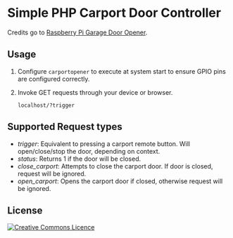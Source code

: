 # Simple PHP Carport Door Controller
Credits go to [Raspberry Pi Garage Door Opener](https://www.instructables.com/id/Raspberry-Pi-Garage-Door-Opener/).

## Usage
1. Configure `carportopener` to execute at system start to ensure GPIO pins are configured correctly.

2. Invoke GET requests through your device or browser.

    `localhost/?trigger`

## Supported Request types
- *trigger*: Equivalent to pressing a carport remote button. Will open/close/stop the door, depending on context.
- *status*: Returns 1 if the door will be closed.
- *close_carport*: Attempts to close the carport door. If door is closed, request will be ignored.
- *open_carport*: Opens the carport door if closed, otherwise request will be ignored.

## License
[![Creative Commons Licence](https://i.creativecommons.org/l/by-nc/4.0/88x31.png)](http://creativecommons.org/licenses/by-nc/4.0/)
